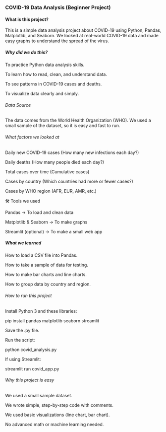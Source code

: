### COVID-19 Data Analysis (Beginner Project)
#### What is this project?

This is a simple data analysis project about COVID-19 using Python, Pandas, Matplotlib, and Seaborn.
We looked at real-world COVID-19 data and made easy graphs to understand the spread of the virus.

##### Why did we do this?

To practice Python data analysis skills.

To learn how to read, clean, and understand data.

To see patterns in COVID-19 cases and deaths.

To visualize data clearly and simply.

###### Data Source

The data comes from the World Health Organization (WHO).
We used a small sample of the dataset, so it is easy and fast to run.

###### What factors we looked at

Daily new COVID-19 cases (How many new infections each day?)

Daily deaths (How many people died each day?)

Total cases over time (Cumulative cases)

Cases by country (Which countries had more or fewer cases?)

Cases by WHO region (AFR, EUR, AMR, etc.)

🛠 Tools we used

Pandas → To load and clean data

Matplotlib & Seaborn → To make graphs

Streamlit (optional) → To make a small web app

##### What we learned

How to load a CSV file into Pandas.

How to take a sample of data for testing.

How to make bar charts and line charts.

How to group data by country and region.

###### How to run this project

Install Python 3 and these libraries:

pip install pandas matplotlib seaborn streamlit


Save the .py file.

Run the script:

python covid_analysis.py


If using Streamlit:

streamlit run covid_app.py

###### Why this project is easy

We used a small sample dataset.

We wrote simple, step-by-step code with comments.

We used basic visualizations (line chart, bar chart).

No advanced math or machine learning needed.
